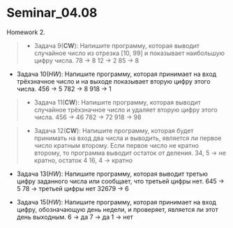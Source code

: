 # Seminar_04.08
Homework 2.

> * Задача 9(**CW**): Напишите программу, которая выводит случайное число из отрезка [10, 99] и показывает наибольшую цифру числа.
78 -> 8
12 -> 2
85 -> 8

* Задача 10(*HW*): Напишите программу, которая принимает на вход трёхзначное число и на выходе показывает вторую цифру этого числа.
456 -> 5
782 -> 8
918 -> 1

> * Задача 11(**CW**): Напишите программу, которая выводит случайное трёхзначное число и удаляет вторую цифру этого числа.
456 -> 46
782 -> 72
918 -> 98

> * Задача 12(**CW**): Напишите программу, которая будет принимать на вход два числа и выводить, является ли первое число кратным второму. Если первое число не кратно второму, то программа выводит остаток от деления.
34, 5 -> не кратно, остаток 4
16, 4 -> кратно

* Задача 13(*HW*): Напишите программу, которая выводит третью цифру заданного числа или сообщает, что третьей цифры нет.
645 -> 5
78 -> третьей цифры нет
32679 -> 6

* Задача 15(*HW*): Напишите программу, которая принимает на вход цифру, обозначающую день недели, и проверяет, является ли этот день выходным.
6 -> да
7 -> да
1 -> нет